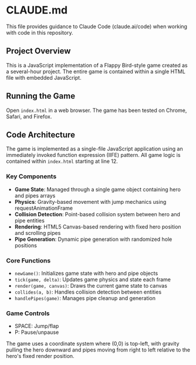 # CLAUDE.md

This file provides guidance to Claude Code (claude.ai/code) when working with code in this repository.

## Project Overview

This is a JavaScript implementation of a Flappy Bird-style game created as a several-hour project. The entire game is contained within a single HTML file with embedded JavaScript.

## Running the Game

Open `index.html` in a web browser. The game has been tested on Chrome, Safari, and Firefox.

## Code Architecture

The game is implemented as a single-file JavaScript application using an immediately invoked function expression (IIFE) pattern. All game logic is contained within `index.html` starting at line 12.

### Key Components

- **Game State**: Managed through a single game object containing hero and pipes arrays
- **Physics**: Gravity-based movement with jump mechanics using requestAnimationFrame
- **Collision Detection**: Point-based collision system between hero and pipe entities
- **Rendering**: HTML5 Canvas-based rendering with fixed hero position and scrolling pipes
- **Pipe Generation**: Dynamic pipe generation with randomized hole positions

### Core Functions

- `newGame()`: Initializes game state with hero and pipe objects
- `tick(game, delta)`: Updates game physics and state each frame
- `render(game, canvas)`: Draws the current game state to canvas
- `collides(a, b)`: Handles collision detection between entities
- `handlePipes(game)`: Manages pipe cleanup and generation

### Game Controls

- SPACE: Jump/flap
- P: Pause/unpause

The game uses a coordinate system where (0,0) is top-left, with gravity pulling the hero downward and pipes moving from right to left relative to the hero's fixed render position.

